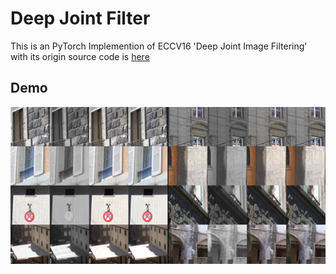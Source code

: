 # Deep Joint Filter


This is an PyTorch Implemention of ECCV16 'Deep Joint Image Filtering' with its origin source code is [here](https://github.com/Yijunmaverick/DeepJointFilter)

## Demo
![demo](demo/demo.png)


